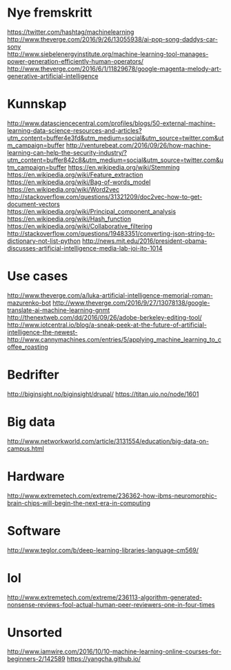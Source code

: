 
# Nye fremskritt
https://twitter.com/hashtag/machinelearning <br>
http://www.theverge.com/2016/9/26/13055938/ai-pop-song-daddys-car-sony <br>
http://www.siebelenergyinstitute.org/machine-learning-tool-manages-power-generation-efficiently-human-operators/ <br>
http://www.theverge.com/2016/6/1/11829678/google-magenta-melody-art-generative-artificial-intelligence<br>

# Kunnskap
http://www.datasciencecentral.com/profiles/blogs/50-external-machine-learning-data-science-resources-and-articles?utm_content=buffer4e3fd&utm_medium=social&utm_source=twitter.com&utm_campaign=buffer 
http://venturebeat.com/2016/09/26/how-machine-learning-can-help-the-security-industry/?utm_content=buffer842c8&utm_medium=social&utm_source=twitter.com&utm_campaign=buffer 
https://en.wikipedia.org/wiki/Stemming <br>
https://en.wikipedia.org/wiki/Feature_extraction<br>
https://en.wikipedia.org/wiki/Bag-of-words_model<br>
https://en.wikipedia.org/wiki/Word2vec<br>
http://stackoverflow.com/questions/31321209/doc2vec-how-to-get-document-vectors<br>
https://en.wikipedia.org/wiki/Principal_component_analysis<br>
https://en.wikipedia.org/wiki/Hash_function
https://en.wikipedia.org/wiki/Collaborative_filtering
http://stackoverflow.com/questions/19483351/converting-json-string-to-dictionary-not-list-python
http://news.mit.edu/2016/president-obama-discusses-artificial-intelligence-media-lab-joi-ito-1014

# Use cases
http://www.theverge.com/a/luka-artificial-intelligence-memorial-roman-mazurenko-bot 
http://www.theverge.com/2016/9/27/13078138/google-translate-ai-machine-learning-gnmt 
http://thenextweb.com/dd/2016/09/26/adobe-berkeley-editing-tool/ 
http://www.iotcentral.io/blog/a-sneak-peek-at-the-future-of-artificial-intelligence-the-newest- 
http://www.cannymachines.com/entries/5/applying_machine_learning_to_coffee_roasting

# Bedrifter
http://biginsight.no/biginsight/drupal/
https://titan.uio.no/node/1601

# Big data
http://www.networkworld.com/article/3131554/education/big-data-on-campus.html

# Hardware
http://www.extremetech.com/extreme/236362-how-ibms-neuromorphic-brain-chips-will-begin-the-next-era-in-computing

# Software
http://www.teglor.com/b/deep-learning-libraries-language-cm569/

# lol
http://www.extremetech.com/extreme/236113-algorithm-generated-nonsense-reviews-fool-actual-human-peer-reviewers-one-in-four-times

# Unsorted
http://www.iamwire.com/2016/10/10-machine-learning-online-courses-for-beginners-2/142589
https://yangcha.github.io/
